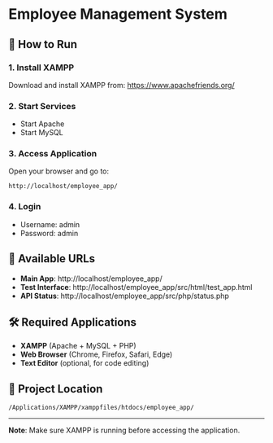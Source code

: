 # Employee Management System

## 🚀 How to Run

### 1. Install XAMPP
Download and install XAMPP from: https://www.apachefriends.org/

### 2. Start Services
- Start Apache
- Start MySQL

### 3. Access Application
Open your browser and go to:
```
http://localhost/employee_app/
```

### 4. Login
- Username: admin
- Password: admin

## 📱 Available URLs

- **Main App**: http://localhost/employee_app/
- **Test Interface**: http://localhost/employee_app/src/html/test_app.html
- **API Status**: http://localhost/employee_app/src/php/status.php

## 🛠️ Required Applications

- **XAMPP** (Apache + MySQL + PHP)
- **Web Browser** (Chrome, Firefox, Safari, Edge)
- **Text Editor** (optional, for code editing)

## 📁 Project Location
```
/Applications/XAMPP/xamppfiles/htdocs/employee_app/
```

---

**Note**: Make sure XAMPP is running before accessing the application.
